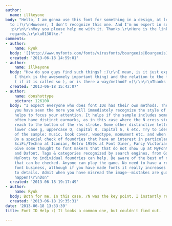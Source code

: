 ```yaml
---
author:
  name: illkeyone
body: "Hello, I am gonna use this font for something in a design, at least I plan
  to :)\r\nHowever, I don't recognize this one. And I'm no expert in such font-ID'ing
  :p\r\n\r\nMay you please help me with it. Thanks.\r\nHere is the link to the image:\r\nhttp://www.metu.edu.tr/themes/odtu/images/odtu-lang-en.png\r\n\r\nKind
  regards,\r\n\u0130lke."
comments:
- author:
    name: Ryuk
  body: '[[http://www.myfonts.com/fonts/virusfonts/bourgeois|Bourgeois]]'
  created: '2013-06-18 14:59:01'
- author:
    name: illkeyone
  body: "How do you guys find such things? :)\r\nI mean, is it just experience (which
    I think is the awesomely important thing) and the relation to the font-business
    ( if it is called so ), or is there a way/method? =)\r\n\r\nThanks a lot, really.\r\n\r\n\u0130lke."
  created: '2013-06-18 15:42:07'
- author:
    name: donshottype
    picture: 126100
  body: "I expect everyone who does font IDs has their own methods. The more fonts
    you have seen the more you will immediately recognize the style of a font, which
    helps to focus your attention. It helps if the sample includes some letters that
    often have distinct earmarks, as in this case where the N cross stroke does not
    reach to the bottom of the rhs stroke. Some other distinctive letters are the
    lower case g, uppercase Q, capital R, capital G, k etc. Try to identify the context
    of the sample: music, book cover, woodtype, monument etc. and when it was made.
    Do a special check of foundries that have an interest in particular themes, e.g.
    SciFi/Techno at Iconian, Retro 1950s at Font Diner, Fancy Victorian at Font Mesa.
    Give some thought to font makers that that do not show up at MyFonts, Identifont
    and Dafont. Tags & categories recognized by search engines, from Google, Identifont,
    MyFonts to individual foundries can help. Be aware of the best of new fonts lists
    that can be checked. Anyone can play the game. No need to have a relation to the
    font business, although if you have made fonts it really increases your attention
    to details. Admit when you have misread the image--mistakes are guaranteed to
    happen!\r\nDon"
  created: '2013-06-18 19:17:49'
- author:
    name: Ryuk
  body: Both for me. In this case, /N was the key point, I instantly recognized Bourgeois.
  created: '2013-06-18 19:35:31'
date: '2013-06-18 13:33:39'
title: Font ID Help :) It looks a common one, but couldn't find out.

---
```

